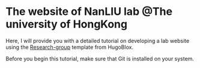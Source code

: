 # The website of NanLIU lab @The university of HongKong

Here, I will provide you with a detailed tutorial on developing a lab website using the [Research-group](https://github.com/HugoBlox/theme-research-group) template from HugoBlox.

Before you begin this tutorial, make sure that Git is installed on your system.

